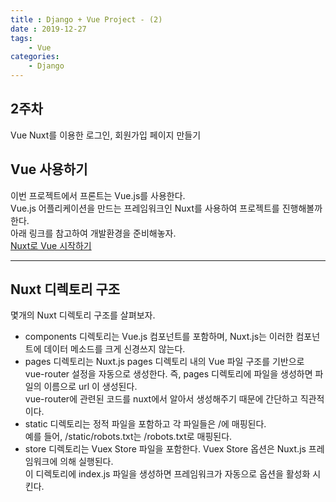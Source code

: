 ```yaml
---
title : Django + Vue Project - (2)
date : 2019-12-27
tags:
    - Vue
categories:
    - Django
---
```


## 2주차
Vue Nuxt를 이용한 로그인, 회원가입 페이지 만들기

## Vue 사용하기  
이번 프로젝트에서 프론트는 Vue.js를 사용한다.  
Vue.js 어플리케이션을 만드는 프레임워크인 Nuxt를 사용하여 프로젝트를 진행해볼까 한다.  
아래 링크를 참고하여 개발환경을 준비해놓자.  
[Nuxt로 Vue 시작하기]  

***  

## Nuxt 디렉토리 구조  
몇개의 Nuxt 디렉토리 구조를 살펴보자.  
- components 디렉토리는 Vue.js 컴포넌트를 포함하며, Nuxt.js는 이러한 컴포넌트에 데이터 메소드를 크게 신경쓰지 않는다.  
- pages 디렉토리는 Nuxt.js pages 디렉토리 내의 Vue 파일 구조를 기반으로 vue-router 설정을 자동으로 생성한다.
    즉, pages 디렉토리에 파일을 생성하면 파일의 이름으로 url 이 생성된다.  
    vue-router에 관련된 코드를 nuxt에서 알아서 생성해주기 때문에 간단하고 직관적이다.  
- static 디렉토리는 정적 파일을 포함하고 각 파일들은 /에 매핑된다.  
   예를 들어, /static/robots.txt는 /robots.txt로 매핑된다.  
- store 디렉토리는 Vuex Store 파일을 포함한다. Vuex Store  옵션은 Nuxt.js 프레임워크에 의해 실행된다.  
    이 디렉토리에 index.js 파일을 생성하면 프레임워크가 자동으로 옵션을 활성화 시킨다.  
    
    
    
[Nuxt로 Vue 시작하기]: https://komo3344.github.io/vue/nuxt/

